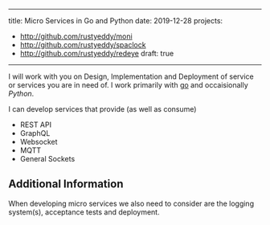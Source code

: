 
---
title: Micro Services in Go and Python
date: 2019-12-28
projects:
  - http://github.com/rustyeddy/moni
  - http://github.com/rustyeddy/spaclock
  - http://github.com/rustyeddy/redeye
draft: true
---

I will work with you on Design, Implementation and Deployment of
service or services you are in need of.  I work primarily with
[go](http://golang.org) and occaisionally _Python_.
<!--more-->

I can develop services that provide (as well as consume)

- REST API
- GraphQL
- Websocket
- MQTT
- General Sockets

## Additional Information

When developing micro services we also need to consider are the
logging system(s), acceptance tests and deployment.


